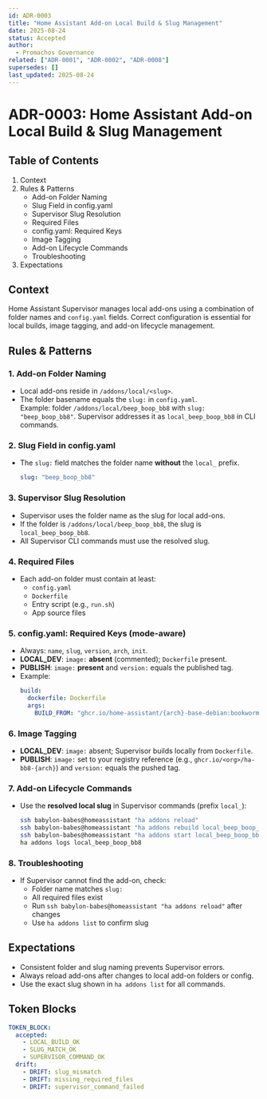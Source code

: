 ```yaml
---
id: ADR-0003
title: "Home Assistant Add-on Local Build & Slug Management"
date: 2025-08-24
status: Accepted
author:
  - Promachos Governance
related: ["ADR-0001", "ADR-0002", "ADR-0008"]
supersedes: []
last_updated: 2025-08-24
---
```


# ADR-0003: Home Assistant Add-on Local Build & Slug Management

## Table of Contents
1. Context
2. Rules & Patterns
   - Add-on Folder Naming
   - Slug Field in config.yaml
   - Supervisor Slug Resolution
   - Required Files
   - config.yaml: Required Keys
   - Image Tagging
   - Add-on Lifecycle Commands
   - Troubleshooting
3. Expectations

## Context
Home Assistant Supervisor manages local add-ons using a combination of folder names and `config.yaml` fields. Correct configuration is essential for local builds, image tagging, and add-on lifecycle management.

## Rules & Patterns

### 1. Add-on Folder Naming
- Local add-ons reside in `/addons/local/<slug>`.
- The folder basename equals the `slug:` in `config.yaml`.  
  Example: folder `/addons/local/beep_boop_bb8` with `slug: "beep_boop_bb8"`.
  Supervisor addresses it as `local_beep_boop_bb8` in CLI commands.

### 2. Slug Field in config.yaml
- The `slug:` field matches the folder name **without** the `local_` prefix.
  ```yaml
  slug: "beep_boop_bb8"
  ```

### 3. Supervisor Slug Resolution
- Supervisor uses the folder name as the slug for local add-ons.
- If the folder is `/addons/local/beep_boop_bb8`, the slug is `local_beep_boop_bb8`.
- All Supervisor CLI commands must use the resolved slug.

### 4. Required Files
- Each add-on folder must contain at least:
  - `config.yaml`
  - `Dockerfile`
  - Entry script (e.g., `run.sh`)
  - App source files

### 5. config.yaml: Required Keys (mode-aware)
- Always: `name`, `slug`, `version`, `arch`, `init`.
- **LOCAL_DEV**: `image:` **absent** (commented); `Dockerfile` present.
- **PUBLISH**: `image:` **present** and `version:` equals the published tag.
- Example:
  ```yaml
  build:
    dockerfile: Dockerfile
    args:
      BUILD_FROM: "ghcr.io/home-assistant/{arch}-base-debian:bookworm"
  ```

### 6. Image Tagging
- **LOCAL_DEV**: `image:` absent; Supervisor builds locally from `Dockerfile`.
- **PUBLISH**: `image:` set to your registry reference (e.g., `ghcr.io/<org>/ha-bb8-{arch}`) and `version:` equals the pushed tag.

### 7. Add-on Lifecycle Commands
- Use the **resolved local slug** in Supervisor commands (prefix `local_`):
  ```bash
  ssh babylon-babes@homeassistant "ha addons reload"
  ssh babylon-babes@homeassistant "ha addons rebuild local_beep_boop_bb8"
  ssh babylon-babes@homeassistant "ha addons start local_beep_boop_bb8"
  ha addons logs local_beep_boop_bb8
  ```

### 8. Troubleshooting
- If Supervisor cannot find the add-on, check:
  - Folder name matches `slug:`
  - All required files exist
  - Run `ssh babylon-babes@homeassistant "ha addons reload"` after changes
  - Use `ha addons list` to confirm slug


## Expectations
- Consistent folder and slug naming prevents Supervisor errors.
- Always reload add-ons after changes to local add-on folders or config.
- Use the exact slug shown in `ha addons list` for all commands.

## Token Blocks

```yaml
TOKEN_BLOCK:
  accepted:
    - LOCAL_BUILD_OK
    - SLUG_MATCH_OK
    - SUPERVISOR_COMMAND_OK
  drift:
    - DRIFT: slug_mismatch
    - DRIFT: missing_required_files
    - DRIFT: supervisor_command_failed
```
